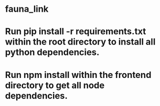 # fauna_link
# Run pip install -r requirements.txt within the root directory to install all python dependencies.
# Run npm install within the frontend directory to get all node dependencies.